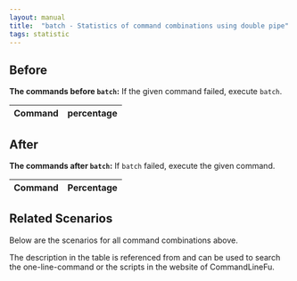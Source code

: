 ```yaml
---
layout: manual
title:  "batch - Statistics of command combinations using double pipe"
tags: statistic
---
```


## Before

__The commands before `batch`:__ If the given command failed, execute `batch`.

| Command | percentage |
|--------|--------|



## After

__The commands after `batch`:__ If `batch` failed, execute the given command.

| Command | Percentage | 
|-------|--------|



## Related Scenarios

Below are the scenarios for all command combinations above.

The description in the table is referenced from and can be used to search the one-line-command or the scripts in the website of CommandLineFu.




